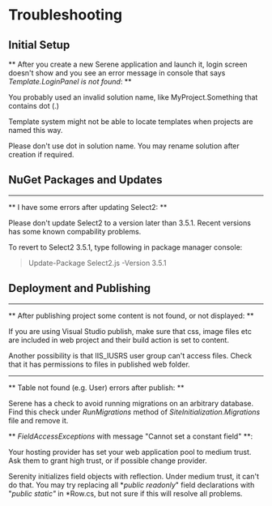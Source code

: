 # Troubleshooting

## Initial Setup

** After you create a new Serene application and launch it, login screen doesn't show and you see an error message in console that says *Template.LoginPanel is not found*: **

You probably used an invalid solution name, like MyProject.Something that contains dot (.) 

Template system might not be able to locate templates when projects are named this way.

Please don't use dot in solution name. You may rename solution after creation if required.

## NuGet Packages and Updates

___

** I have some errors after updating Select2: **

Please don't update Select2 to a version later than 3.5.1. Recent versions has some known compability problems.

To revert to Select2 3.5.1, type following in package manager console:

> Update-Package Select2.js -Version 3.5.1


## Deployment and Publishing

___

** After publishing project some content is not found, or not displayed: **

If you are using Visual Studio publish, make sure that css, image files etc are included in web project and their build action is set to content.

Another possibility is that IIS_IUSRS user group can't access files. Check that it has permissions to files in published web folder.

___

** Table not found (e.g. User) errors after publish: **

Serene has a check to avoid running migrations on an arbitrary database. Find this check under *RunMigrations* method of *SiteInitialization.Migrations* file and remove it.

** *FieldAccessExceptions* with message "Cannot set a constant field" **:

Your hosting provider has set your web application pool to medium trust. Ask them to grant high trust, or if possible change provider.

Serenity initializes field objects with reflection. Under medium trust, it can't do that. You may try replacing all **public  readonly*" field declarations with "*public static"* in *Row.cs, but not sure if this will resolve all problems. 